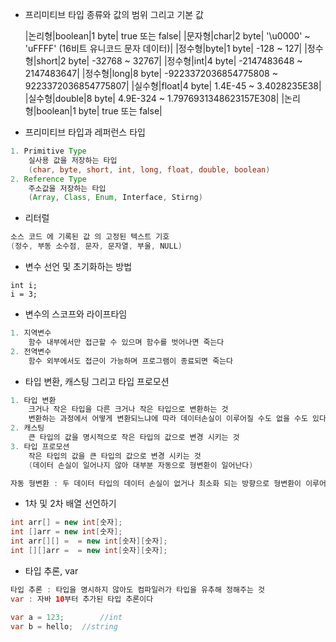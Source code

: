 - 프리미티브 타입 종류와 값의 범위 그리고 기본 값   

	|논리형|boolean|1 byte| true 또는 false|
	|문자형|char|2 byte| '\u0000' ~ 'uFFFF' (16비트 유니코드 문자 데이터)|
	|정수형|byte|1 byte| -128 ~ 127|
	|정수형|short|2 byte| -32768 ~ 32767|
	|정수형|int|4 byte| -2147483648 ~ 2147483647|
	|정수형|long|8 byte| -9223372036854775808 ~ 9223372036854775807|
	|실수형|float|4 byte| 1.4E-45 ~ 3.4028235E38|
	|실수형|double|8 byte| 4.9E-324 ~ 1.7976931348623157E308|
	|논리형|boolean|1 byte| true 또는 false|

- 프리미티브 타입과 레퍼런스 타입   
```java
1. Primitive Type   
	실사용 값을 저장하는 타입   
	(char, byte, short, int, long, float, double, boolean)   
2. Reference Type   
	주소값을 저장하는 타입   
	(Array, Class, Enum, Interface, Stirng)   
```
- 리터럴   
```java
소스 코드 에 기록된 값 의 고정된 텍스트 기호
(정수, 부동 소수점, 문자, 문자열, 부울, NULL)
```
- 변수 선언 및 초기화하는 방법   
```
int	i;
i = 3;
```
- 변수의 스코프와 라이프타임   
```java
1. 지역변수
	함수 내부에서만 접근할 수 있으며 함수를 벗어나면 죽는다
2. 전역변수
	함수 외부에서도 접근이 가능하며 프로그램이 종료되면 죽는다
```
- 타입 변환, 캐스팅 그리고 타입 프로모션   
```java
1. 타입 변환
	크거나 작은 타입을 다른 크거나 작은 타입으로 변환하는 것
	변환하는 과정에서 어떻게 변환되느냐에 따라 데이터손실이 이루어질 수도 없을 수도 있다
2. 캐스팅
	큰 타입의 값을 명시적으로 작은 타입의 값으로 변경 시키는 것
3. 타입 프로모션
	작은 타입의 값을 큰 타입의 값으로 변경 시키는 것
	(데이터 손실이 일어나지 않아 대부분 자동으로 형변환이 일어난다)

자동 형변환 : 두 데이터 타입의 데이터 손실이 없거나 최소화 되는 방향으로 형변환이 이루어지는 것
```
- 1차 및 2차 배열 선언하기   
```java
int	arr[] = new int[숫자];
int	[]arr = new int[숫자];
int	arr[][] =  = new int[숫자][숫자];
int	[][]arr =  = new int[숫자][숫자];
```
- 타입 추론, var   
```java
타입 추론 : 타입을 명시하지 않아도 컴파일러가 타입을 유추해 정해주는 것
var : 자바 10부터 추가된 타입 추론이다

var a = 123;		//int
var b = hello;	//string
```